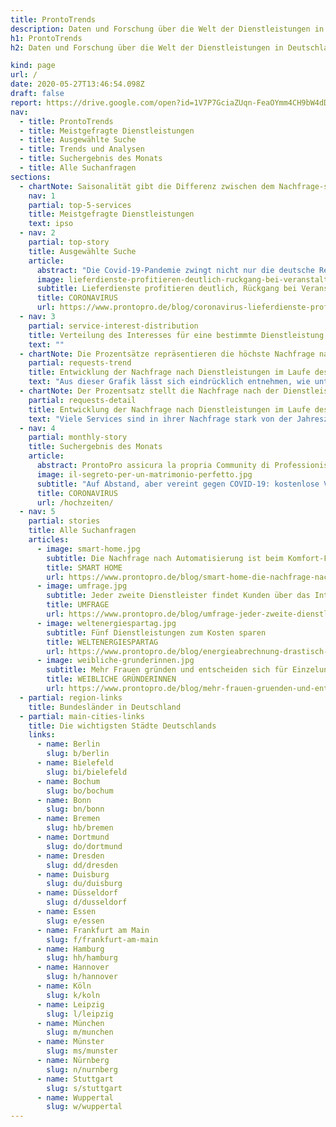 ```yaml
---
title: ProntoTrends
description: Daten und Forschung über die Welt der Dienstleistungen in Deutschland
h1: ProntoTrends
h2: Daten und Forschung über die Welt der Dienstleistungen in Deutschland

kind: page
url: /
date: 2020-05-27T13:46:54.098Z
draft: false
report: https://drive.google.com/open?id=1V7P7GciaZUqn-FeaOYmm4CH9bW4dD5zv
nav:
  - title: ProntoTrends
  - title: Meistgefragte Dienstleistungen
  - title: Ausgewählte Suche
  - title: Trends und Analysen
  - title: Suchergebnis des Monats
  - title: Alle Suchanfragen
sections:
  - chartNote: Saisonalität gibt die Differenz zwischen dem Nachfrage-stärksten und schwächsten Monat an - eine Saisonalität von 2 suggeriert also eine Verdopplung vom Minimum hin zum Maximum
    nav: 1
    partial: top-5-services
    title: Meistgefragte Dienstleistungen
    text: ipso
  - nav: 2
    partial: top-story
    title: Ausgewählte Suche
    article:
      abstract: "Die Covid-19-Pandemie zwingt nicht nur die deutsche Regierung, sondern die meisten Länder der Welt zu immer stärkeren Einschränkungen. Dies hat vor allem Auswirkungen auf die Wirtschaft und fordert insbesondere in der Dienstleistungsbranche seinen Tribut. Die Experten von ProntoPro.de, dem Online-Portal für Dienstleistungen, untersuchten nun mithilfe ihrer Daten die konkreten Auswirkungen auf die Dienstleistungsindustrie und zeigen, welche Branchen profitieren können. Dabei kam heraus: Die Anfragen für Lieferdienste stiegen um 92%."
      image: lieferdienste-profitieren-deutlich-ruckgang-bei-veranstaltungsplanern.jpg
      subtitle: Lieferdienste profitieren deutlich, Rückgang bei Veranstaltungsplanern
      title: CORONAVIRUS
      url: https://www.prontopro.de/blog/coronavirus-lieferdienste-profitieren-deutlich-rueckgang-bei-veranstaltungsplanern/
  - nav: 3
    partial: service-interest-distribution
    title: Verteilung des Interesses für eine bestimmte Dienstleistung in den deutschen Bundesländern, im Jahr 2019
    text: ""
  - chartNote: Die Prozentsätze repräsentieren die höchste Nachfrage nach einer Dienstleistung, in einem Monat und für eine bestimmte Region. Ein Wert von 100% entspricht der höchsten Nachfrage nach einer Dienstleistung in einer Region. Ein Wert von 50% entspricht der Hälfte.
    partial: requests-trend
    title: Entwicklung der Nachfrage nach Dienstleistungen im Laufe des Jahres - Grafik
    text: "Aus dieser Grafik lässt sich eindrücklich entnehmen, wie unterschiedlich die Covid-19 Situation sich auf die verschiedenen Top-Services ausgewirkt hat. So kann man im März 2020 für Einkaufslieferungen einen dramatischen Anstieg feststellen, während im gleichen Zeitraum die Nachfrage nach Umzügen wesentlich einbrach. Auch auf der regionalen Ebene lassen sich hier Unterschiede erkennen. Während die Nachfrage nach Klimaanlagen in Nordrhein-Westfalen und Berlin über 2018 und 2019 größenteils einer klaren Trendlinie folgen, zeigen sich für 2020 gegenteilige Tendenzen. In Nordrhein-Westfalen zeigt sich ein nach dem März Einbruch starker Wiederanstieg der Nachfrage, während die Nachfrage in Berlin weiter fällt."
  - chartNote: Der Prozentsatz stellt die Nachfrage nach der Dienstleistung in einem Monat als einen Bruchteil der Nachfrage nach dieser Dienstleistung im ganzen Jahr in der gewählten Region dar.
    partial: requests-detail
    title: Entwicklung der Nachfrage nach Dienstleistungen im Laufe des Jahres - Tabelle
    text: "Viele Services sind in ihrer Nachfrage stark von der Jahreszeit abhängig. Oft ist die Nachfrage dabei im Sommer am höchsten und nimmt gegen Winter ab. Dies lässt sich insbesondere in der Gesamtdeutschen Ansicht für 2019 sehen. Selbstverständlich gibt es auch hier Ausnahmen. So ist die Nachfrage nach Diätberatungen zum Beispiel das Ganze jahr über größtenteils stabil, fällt gleichwohl aber im Frühling auf ein leicht ausgeprägtes Jahrestief. Ganz anders sieht es sowohl auf nationaler, aber auch auf regionaler Ebene für Klimaanlagen aus. In Berlin liegt der Höchstwert hier mit 25% im Juni ganze 22% über dem Minimalwert im Januar."
  - nav: 4
    partial: monthly-story
    title: Suchergebnis des Monats
    article:
      abstract: ProntoPro assicura la propria Community di Professionisti contro il Coronavirus. Primo marketplace al mondo a tutelare le aziende e i lavoratori autonomi che si sono distinti per passione e professionalità, anche in vista della fase di riapertura di alcuni servizi. ProntoPro assicura la propria Community di Professionisti contro il Coronavirus. Primo marketplace al mondo a tutelare le aziende e i lavoratori autonomi che si sono distinti per passione e professionalità, anche in vista della fase di riapertura di alcuni servizi. ProntoPro assicura la propria Community di Professionisti contro il Coronavirus. Primo marketplace al mondo a tutelare le aziende e i lavoratori autonomi che si sono distinti per passione e professionalità, anche in vista della fase di riapertura di alcuni servizi.
      image: il-segreto-per-un-matrimonio-perfetto.jpg
      subtitle: "Auf Abstand, aber vereint gegen COVID-19: kostenlose Versicherung für Top Pro"
      title: CORONAVIRUS
      url: /hochzeiten/
  - nav: 5
    partial: stories
    title: Alle Suchanfragen
    articles:
      - image: smart-home.jpg
        subtitle: Die Nachfrage nach Automatisierung ist beim Komfort-Faktor deutlich am höchsten
        title: SMART HOME
        url: https://www.prontopro.de/blog/smart-home-die-nachfrage-nach-automatisierung-des-eigenen-zuhauses
      - image: umfrage.jpg
        subtitle: Jeder zweite Dienstleister findet Kunden über das Internet
        title: UMFRAGE
        url: https://www.prontopro.de/blog/umfrage-jeder-zweite-dienstleister-findet-kunden-ueber-das-internet
      - image: weltenergiespartag.jpg
        subtitle: Fünf Dienstleistungen zum Kosten sparen
        title: WELTENERGIESPARTAG
        url: https://www.prontopro.de/blog/energieabrechnung-drastisch-senken-fuenf-dienstleistungen-zum-kosten-sparen
      - image: weibliche-grunderinnen.jpg
        subtitle: Mehr Frauen gründen und entscheiden sich für Einzelunternehmen
        title: WEIBLICHE GRÜNDERINNEN
        url: https://www.prontopro.de/blog/mehr-frauen-gruenden-und-entscheiden-sich-fuer-einzelunternehmen
  - partial: region-links
    title: Bundesländer in Deutschland
  - partial: main-cities-links
    title: Die wichtigsten Städte Deutschlands
    links:
      - name: Berlin
        slug: b/berlin
      - name: Bielefeld
        slug: bi/bielefeld
      - name: Bochum
        slug: bo/bochum
      - name: Bonn
        slug: bn/bonn
      - name: Bremen
        slug: hb/bremen
      - name: Dortmund
        slug: do/dortmund
      - name: Dresden
        slug: dd/dresden
      - name: Duisburg
        slug: du/duisburg
      - name: Düsseldorf
        slug: d/dusseldorf
      - name: Essen
        slug: e/essen
      - name: Frankfurt am Main
        slug: f/frankfurt-am-main
      - name: Hamburg
        slug: hh/hamburg
      - name: Hannover
        slug: h/hannover
      - name: Köln
        slug: k/koln
      - name: Leipzig
        slug: l/leipzig
      - name: München
        slug: m/munchen
      - name: Münster
        slug: ms/munster
      - name: Nürnberg
        slug: n/nurnberg
      - name: Stuttgart
        slug: s/stuttgart
      - name: Wuppertal
        slug: w/wuppertal
---
```

